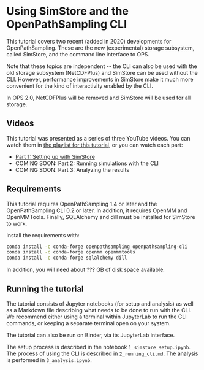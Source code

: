# Using SimStore and the OpenPathSampling CLI

This tutorial covers two recent (added in 2020) developments for
OpenPathSampling. These are the new (experimental) storage subsystem, called
SimStore, and the command line interface to OPS.

Note that these topics are independent -- the CLI can also be used with the old
storage subsystem (NetCDFPlus) and SimStore can be used without the CLI.
However, performance improvements in SimStore make it much more convenient for
the kind of interactivity enabled by the CLI.

In OPS 2.0, NetCDFPlus will be removed and SimStore will be used for all storage.

## Videos

This tutorial was presented as a series of three YouTube videos. You can watch
them in [the playlist for this tutorial](), or you can watch each part:

* [Part 1: Setting up with SimStore]()
* COMING SOON: Part 2: Running simulations with the CLI
* COMING SOON: Part 3: Analyzing the results

## Requirements

This tutorial requires OpenPathSampling 1.4 or later and the OpenPathSampling
CLI 0.2 or later. In addition, it requires OpenMM and OpenMMTools. Finally,
SQLAlchemy and dill must be installed for SimStore to work.

Install the requirements with:

```bash
conda install -c conda-forge openpathsampling openpathsampling-cli
conda install -c conda-forge openmm openmmtools
conda install -c conda-forge sqlalchemy dill
```

In addition, you will need about ??? GB of disk space available.

## Running the tutorial

The tutorial consists of Jupyter notebooks (for setup and analysis) as well as
a Markdown file describing what needs to be done to run with the CLI. We
recommend either using a terminal within JupyterLab to run the CLI commands, or
keeping a separate terminal open on your system.

The tutorial can also be run on Binder, via its JupyterLab interface. 

The setup process is described in the notebook `1_simstore_setup.ipynb`. The
process of using the CLI is described in `2_running_cli.md`. The analysis is performed
in `3_analysis.ipynb`.
